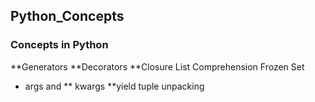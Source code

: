 ## Python_Concepts
### Concepts in Python

**Generators
**Decorators
**Closure
List Comprehension
Frozen Set
 * args and ** kwargs
**yield
tuple unpacking

 
